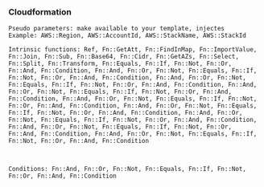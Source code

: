 ### Cloudformation

    Pseudo parameters: make available to your template, injectes
    Example: AWS::Region, AWS::AccountId, AWS::StackName, AWS::StackId

    Intrinsic functions: Ref, Fn::GetAtt, Fn::FindInMap, Fn::ImportValue, Fn::Join, Fn::Sub, Fn::Base64, Fn::Cidr, Fn::GetAZs, Fn::Select, Fn::Split, Fn::Transform, Fn::Equals, Fn::If, Fn::Not, Fn::Or, Fn::And, Fn::Condition, Fn::And, Fn::Or, Fn::Not, Fn::Equals, Fn::If, Fn::Not, Fn::Or, Fn::And, Fn::Condition, Fn::And, Fn::Or, Fn::Not, Fn::Equals, Fn::If, Fn::Not, Fn::Or, Fn::And, Fn::Condition, Fn::And, Fn::Or, Fn::Not, Fn::Equals, Fn::If, Fn::Not, Fn::Or, Fn::And, Fn::Condition, Fn::And, Fn::Or, Fn::Not, Fn::Equals, Fn::If, Fn::Not, Fn::Or, Fn::And, Fn::Condition, Fn::And, Fn::Or, Fn::Not, Fn::Equals, Fn::If, Fn::Not, Fn::Or, Fn::And, Fn::Condition, Fn::And, Fn::Or, Fn::Not, Fn::Equals, Fn::If, Fn::Not, Fn::Or, Fn::And, Fn::Condition, Fn::And, Fn::Or, Fn::Not, Fn::Equals, Fn::If, Fn::Not, Fn::Or, Fn::And, Fn::Condition, Fn::And, Fn::Or, Fn::Not, Fn::Equals, Fn::If, Fn::Not, Fn::Or, Fn::And, Fn::Condition
    
    

    Conditions: Fn::And, Fn::Or, Fn::Not, Fn::Equals, Fn::If, Fn::Not, Fn::Or, Fn::And, Fn::Condition

